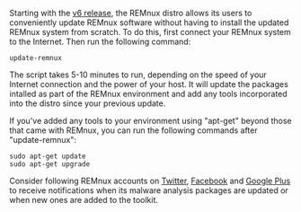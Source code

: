 Starting with the [v6 release](https://zeltser.com/remnux-v6-release-for-malware-analysis/), the REMnux distro allows its users to conveniently update REMnux software without having to install the updated REMnux system from scratch. To do this, first connect your REMnux system to the Internet. Then run the following command:

    update-remnux

The script takes 5-10 minutes to run, depending on the speed of your Internet connection and the power of your host. It will update the packages intalled as part of the REMnux environment and add any tools incorporated into the distro since your previous update.

If you've added any tools to your environment using "apt-get" beyond those that came with REMnux, you can run the following commands after "update-remnux":

    sudo apt-get update
    sudo apt-get upgrade

Consider following REMnux accounts on [Twitter](https://twitter.com/REMnux), [Facebook](https://www.facebook.com/REMnux) and [Google Plus](https://plus.google.com/+REMnuxOrg) to receive notifications when its malware analysis packages are updated or when new ones are added to the toolkit.
